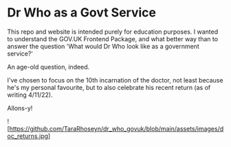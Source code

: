 # Dr Who as a Govt Service

This repo and website is intended purely for education purposes. I wanted to understand the GOV.UK Frontend Package, and what better way than to answer the question 'What would Dr Who look like as a government service?'

An age-old question, indeed.

I've chosen to focus on the 10th incarnation of the doctor, not least because he's my personal favourite, but to also celebrate his recent return (as of writing 4/11/22).

Allons-y!

![https://github.com/TaraRhoseyn/dr_who_govuk/blob/main/assets/images/doc_returns.jpg]